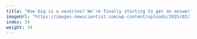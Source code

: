```yaml
---
title: "How big is a neutrino? We're finally starting to get an answer"
imageUrl: "https://images.newscientist.com/wp-content/uploads/2025/02/12150305/SEI_239602405.jpg?width=788"
index: 34
weight: 34
---
```

